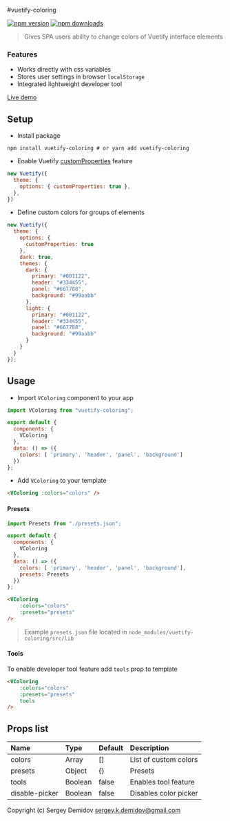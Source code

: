 #vuetify-coloring

[![npm version][npm-version-src]][npm-version-href]
[![npm downloads][npm-downloads-src]][npm-downloads-href]

> Gives SPA users ability to change colors of Vuetify interface elements

### Features
- Works directly with css variables
- Stores user settings in browser `localStorage`
- Integrated lightweight developer tool

[Live demo](https://sergey-demidov.github.io/vuetify-coloring)

## Setup
- Install package
```shell script
npm install vuetify-coloring # or yarn add vuetify-coloring
```
- Enable Vuetify [customProperties](https://vuetifyjs.com/en/features/theme/#custom-properties) feature
``` javascript 
new Vuetify({
  theme: {
    options: { customProperties: true },
  },
})
```
- Define custom colors for groups of elements
```javascript
new Vuetify({
  theme: {
    options: {
      customProperties: true
    },
    dark: true,
    themes: {
      dark: {
        primary: "#001122",
        header: "#334455",
        panel: "#667788",
        background: "#99aabb"
      },
      light: {
        primary: "#001122",
        header: "#334455",
        panel: "#667788",
        background: "#99aabb"
      }
    }
  }
});
```
## Usage 
- Import `VColoring` component to your app
```javascript
import VColoring from "vuetify-coloring";

export default {
  components: {
    VColoring
  },
  data: () => ({
    colors: [ 'primary', 'header', 'panel', 'background']
  })
};
```
- Add `VColoring` to your template
```html
<VColoring :colors="colors" />
```

#### Presets
```javascript
import Presets from "./presets.json";

export default {
  components: {
    VColoring
  },
  data: () => ({
    colors: [ 'primary', 'header', 'panel', 'background'],
    presets: Presets
  })
};
```
```html
<VColoring
    :colors="colors"
    :presets="presets"
/>
```
> Example `presets.json` file located in `node_modules/vuetify-coloring/src/lib`

#### Tools
To enable developer tool feature add `tools` prop to template
```html
<VColoring
    :colors="colors"
    :presets="presets"
    tools
/>
```

## Props list
| Name | Type | Default | Description |
|:-----|:-----|:--------|:------------|
|colors|Array | []      | List of custom colors |
|presets|Object| {}     | Presets |
|tools |Boolean| false  | Enables tool feature |
|disable-picker|Boolean | false | Disables color picker |



Copyright (c) Sergey Demidov <sergey.k.demidov@gmail.com>

<!-- Badges -->
[npm-version-src]: https://img.shields.io/npm/v/vuetify-coloring/latest.svg
[npm-version-href]: https://npmjs.com/package/vuetify-coloring

[npm-downloads-src]: https://img.shields.io/npm/dt/vuetify-coloring.svg
[npm-downloads-href]: https://npmjs.com/package/vuetify-coloring
